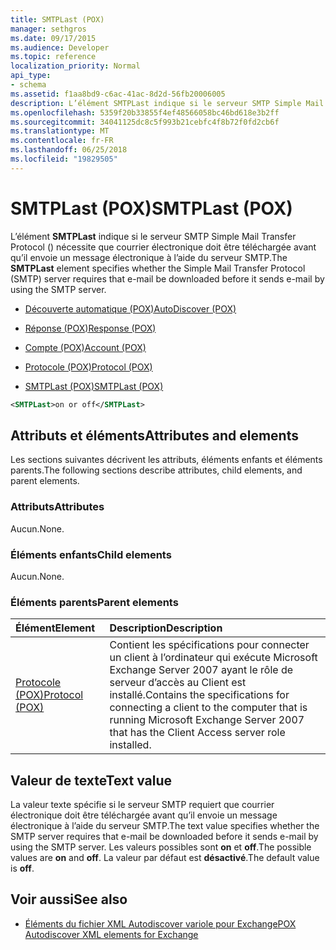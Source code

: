 ```yaml
---
title: SMTPLast (POX)
manager: sethgros
ms.date: 09/17/2015
ms.audience: Developer
ms.topic: reference
localization_priority: Normal
api_type:
- schema
ms.assetid: f1aa8bd9-c6ac-41ac-8d2d-56fb20006005
description: L’élément SMTPLast indique si le serveur SMTP Simple Mail Transfer Protocol () nécessite que courrier électronique doit être téléchargée avant qu’il envoie un message électronique à l’aide du serveur SMTP.
ms.openlocfilehash: 5359f20b33855f4ef48566058bc46bd618e3b2ff
ms.sourcegitcommit: 34041125dc8c5f993b21cebfc4f8b72f0fd2cb6f
ms.translationtype: MT
ms.contentlocale: fr-FR
ms.lasthandoff: 06/25/2018
ms.locfileid: "19829505"
---
```

# <a name="smtplast-pox"></a><span data-ttu-id="b7d82-103">SMTPLast (POX)</span><span class="sxs-lookup"><span data-stu-id="b7d82-103">SMTPLast (POX)</span></span>

<span data-ttu-id="b7d82-104">L’élément **SMTPLast** indique si le serveur SMTP Simple Mail Transfer Protocol () nécessite que courrier électronique doit être téléchargée avant qu’il envoie un message électronique à l’aide du serveur SMTP.</span><span class="sxs-lookup"><span data-stu-id="b7d82-104">The **SMTPLast** element specifies whether the Simple Mail Transfer Protocol (SMTP) server requires that e-mail be downloaded before it sends e-mail by using the SMTP server.</span></span> 
  
- [<span data-ttu-id="b7d82-105">Découverte automatique (POX)</span><span class="sxs-lookup"><span data-stu-id="b7d82-105">AutoDiscover (POX)</span></span>](autodiscover-pox.md)
  
- [<span data-ttu-id="b7d82-106">Réponse (POX)</span><span class="sxs-lookup"><span data-stu-id="b7d82-106">Response (POX)</span></span>](response-pox.md)
  
- [<span data-ttu-id="b7d82-107">Compte (POX)</span><span class="sxs-lookup"><span data-stu-id="b7d82-107">Account (POX)</span></span>](account-pox.md)
  
- [<span data-ttu-id="b7d82-108">Protocole (POX)</span><span class="sxs-lookup"><span data-stu-id="b7d82-108">Protocol (POX)</span></span>](protocol-pox.md)
  
- [<span data-ttu-id="b7d82-109">SMTPLast (POX)</span><span class="sxs-lookup"><span data-stu-id="b7d82-109">SMTPLast (POX)</span></span>](smtplast-pox.md)
  
```xml
<SMTPLast>on or off</SMTPLast>
```

## <a name="attributes-and-elements"></a><span data-ttu-id="b7d82-110">Attributs et éléments</span><span class="sxs-lookup"><span data-stu-id="b7d82-110">Attributes and elements</span></span>

<span data-ttu-id="b7d82-111">Les sections suivantes décrivent les attributs, éléments enfants et éléments parents.</span><span class="sxs-lookup"><span data-stu-id="b7d82-111">The following sections describe attributes, child elements, and parent elements.</span></span>
  
### <a name="attributes"></a><span data-ttu-id="b7d82-112">Attributs</span><span class="sxs-lookup"><span data-stu-id="b7d82-112">Attributes</span></span>

<span data-ttu-id="b7d82-113">Aucun.</span><span class="sxs-lookup"><span data-stu-id="b7d82-113">None.</span></span>
  
### <a name="child-elements"></a><span data-ttu-id="b7d82-114">Éléments enfants</span><span class="sxs-lookup"><span data-stu-id="b7d82-114">Child elements</span></span>

<span data-ttu-id="b7d82-115">Aucun.</span><span class="sxs-lookup"><span data-stu-id="b7d82-115">None.</span></span>
  
### <a name="parent-elements"></a><span data-ttu-id="b7d82-116">Éléments parents</span><span class="sxs-lookup"><span data-stu-id="b7d82-116">Parent elements</span></span>

|<span data-ttu-id="b7d82-117">**Élément**</span><span class="sxs-lookup"><span data-stu-id="b7d82-117">**Element**</span></span>|<span data-ttu-id="b7d82-118">**Description**</span><span class="sxs-lookup"><span data-stu-id="b7d82-118">**Description**</span></span>|
|:-----|:-----|
|[<span data-ttu-id="b7d82-119">Protocole (POX)</span><span class="sxs-lookup"><span data-stu-id="b7d82-119">Protocol (POX)</span></span>](protocol-pox.md) <br/> |<span data-ttu-id="b7d82-120">Contient les spécifications pour connecter un client à l’ordinateur qui exécute Microsoft Exchange Server 2007 ayant le rôle de serveur d’accès au Client est installé.</span><span class="sxs-lookup"><span data-stu-id="b7d82-120">Contains the specifications for connecting a client to the computer that is running Microsoft Exchange Server 2007 that has the Client Access server role installed.</span></span>  <br/> |
   
## <a name="text-value"></a><span data-ttu-id="b7d82-121">Valeur de texte</span><span class="sxs-lookup"><span data-stu-id="b7d82-121">Text value</span></span>

<span data-ttu-id="b7d82-122">La valeur texte spécifie si le serveur SMTP requiert que courrier électronique doit être téléchargée avant qu’il envoie un message électronique à l’aide du serveur SMTP.</span><span class="sxs-lookup"><span data-stu-id="b7d82-122">The text value specifies whether the SMTP server requires that e-mail be downloaded before it sends e-mail by using the SMTP server.</span></span> <span data-ttu-id="b7d82-123">Les valeurs possibles sont **on** et **off**.</span><span class="sxs-lookup"><span data-stu-id="b7d82-123">The possible values are **on** and **off**.</span></span> <span data-ttu-id="b7d82-124">La valeur par défaut est **désactivé**.</span><span class="sxs-lookup"><span data-stu-id="b7d82-124">The default value is **off**.</span></span>
  
## <a name="see-also"></a><span data-ttu-id="b7d82-125">Voir aussi</span><span class="sxs-lookup"><span data-stu-id="b7d82-125">See also</span></span>

- [<span data-ttu-id="b7d82-126">Éléments du fichier XML Autodiscover variole pour Exchange</span><span class="sxs-lookup"><span data-stu-id="b7d82-126">POX Autodiscover XML elements for Exchange</span></span>](pox-autodiscover-xml-elements-for-exchange.md)

